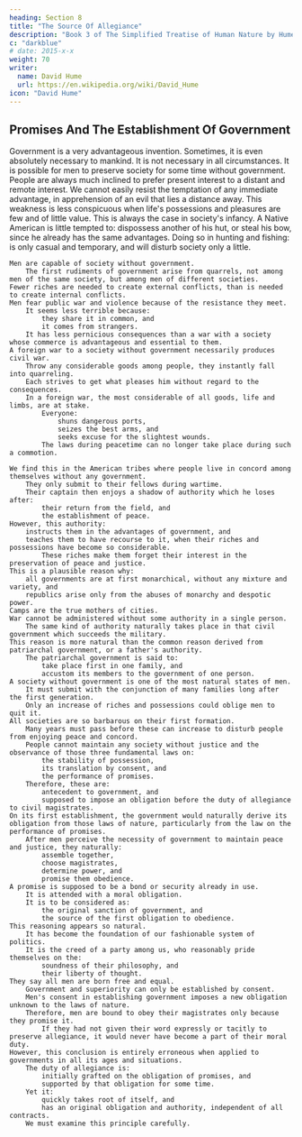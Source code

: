 ```yaml
---
heading: Section 8
title: "The Source Of Allegiance"
description: "Book 3 of The Simplified Treatise of Human Nature by Hume"
c: "darkblue"
# date: 2015-x-x
weight: 70
writer:
  name: David Hume
  url: https://en.wikipedia.org/wiki/David_Hume
icon: "David Hume"
---
```




## Promises And The Establishment Of Government

Government is a very advantageous invention.
        Sometimes, it is even absolutely necessary to mankind.
        It is not necessary in all circumstances.
            It is possible for men to preserve society for some time without government.
    People are always much inclined to prefer present interest to a distant and remote interest.
        We cannot easily resist the temptation of any immediate advantage, in apprehension of an evil that lies a distance away.
        This weakness is less conspicuous when life's possessions and pleasures are few and of little value.
            This is always the case in society's infancy.
            A Native American is little tempted to:
                dispossess another of his hut, or
                steal his bow, since he already has the same advantages.
            Doing so in hunting and fishing:
                is only casual and temporary, and
                will disturb society only a little.

    Men are capable of society without government.
        The first rudiments of government arise from quarrels, not among men of the same society, but among men of different societies.
    Fewer riches are needed to create external conflicts, than is needed to create internal conflicts.
    Men fear public war and violence because of the resistance they meet.
        It seems less terrible because:
            they share it in common, and
            it comes from strangers.
        It has less pernicious consequences than a war with a society whose commerce is advantageous and essential to them.
    A foreign war to a society without government necessarily produces civil war.
        Throw any considerable goods among people, they instantly fall into quarreling.
        Each strives to get what pleases him without regard to the consequences.
        In a foreign war, the most considerable of all goods, life and limbs, are at stake.
            Everyone:
                shuns dangerous ports,
                seizes the best arms, and
                seeks excuse for the slightest wounds.
            The laws during peacetime can no longer take place during such a commotion.

    We find this in the American tribes where people live in concord among themselves without any government.
        They only submit to their fellows during wartime.
        Their captain then enjoys a shadow of authority which he loses after:
            their return from the field, and
            the establishment of peace.
    However, this authority:
        instructs them in the advantages of government, and
        teaches them to have recourse to it, when their riches and possessions have become so considerable.
            These riches make them forget their interest in the preservation of peace and justice.
    This is a plausible reason why:
        all governments are at first monarchical, without any mixture and variety, and
        republics arise only from the abuses of monarchy and despotic power.
    Camps are the true mothers of cities.
    War cannot be administered without some authority in a single person.
        The same kind of authority naturally takes place in that civil government which succeeds the military.
    This reason is more natural than the common reason derived from patriarchal government, or a father's authority.
        The patriarchal government is said to:
            take place first in one family, and
            accustom its members to the government of one person.
    A society without government is one of the most natural states of men.
        It must submit with the conjunction of many families long after the first generation.
        Only an increase of riches and possessions could oblige men to quit it.
    All societies are so barbarous on their first formation.
        Many years must pass before these can increase to disturb people from enjoying peace and concord.
        People cannot maintain any society without justice and the observance of those three fundamental laws on:
            the stability of possession,
            its translation by consent, and
            the performance of promises.
        Therefore, these are:
            antecedent to government, and
            supposed to impose an obligation before the duty of allegiance to civil magistrates.
    On its first establishment, the government would naturally derive its obligation from those laws of nature, particularly from the law on the performance of promises.
        After men perceive the necessity of government to maintain peace and justice, they naturally:
            assemble together,
            choose magistrates,
            determine power, and
            promise them obedience.
    A promise is supposed to be a bond or security already in use.
        It is attended with a moral obligation.
        It is to be considered as:
            the original sanction of government, and
            the source of the first obligation to obedience.
    This reasoning appears so natural.
        It has become the foundation of our fashionable system of politics.
        It is the creed of a party among us, who reasonably pride themselves on the:
            soundness of their philosophy, and
            their liberty of thought.
    They say all men are born free and equal.
        Government and superiority can only be established by consent.
        Men's consent in establishing government imposes a new obligation unknown to the laws of nature.
        Therefore, men are bound to obey their magistrates only because they promise it.
            If they had not given their word expressly or tacitly to preserve allegiance, it would never have become a part of their moral duty.
    However, this conclusion is entirely erroneous when applied to governments in all its ages and situations.
        The duty of allegiance is:
            initially grafted on the obligation of promises, and
            supported by that obligation for some time.
        Yet it:
            quickly takes root of itself, and
            has an original obligation and authority, independent of all contracts.
        We must examine this principle carefully.


